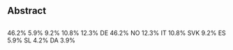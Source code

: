 # 




## Abstract





## 

46.2% 5.9% 9.2% 10.8% 12.3% DE 46.2% NO 12.3% IT 10.8% SVK 9.2% ES 5.9% SL 4.2% DA 3.9%

